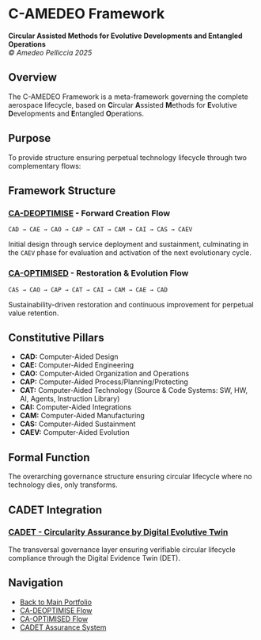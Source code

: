 # C-AMEDEO Framework

**Circular Assisted Methods for Evolutive Developments and Entangled Operations**  
*© Amedeo Pelliccia 2025*

## Overview

The C-AMEDEO Framework is a meta-framework governing the complete aerospace lifecycle, based on **C**ircular **A**ssisted **M**ethods for **E**volutive **D**evelopments and **E**ntangled **O**perations.

## Purpose

To provide structure ensuring perpetual technology lifecycle through two complementary flows:

## Framework Structure

### [CA-DEOPTIMISE](./CA-DEOPTIMISE/) - Forward Creation Flow
```
CAD → CAE → CAO → CAP → CAT → CAM → CAI → CAS → CAEV
```
Initial design through service deployment and sustainment, culminating in the `CAEV` phase for evaluation and activation of the next evolutionary cycle.

### [CA-OPTIMISED](./CA-OPTIMISED/) - Restoration & Evolution Flow
```
CAS → CAO → CAP → CAT → CAI → CAM → CAE → CAD
```
Sustainability-driven restoration and continuous improvement for perpetual value retention.

## Constitutive Pillars

- **CAD:** Computer-Aided Design
- **CAE:** Computer-Aided Engineering
- **CAO:** Computer-Aided Organization and Operations
- **CAP:** Computer-Aided Process/Planning/Protecting
- **CAT:** Computer-Aided Technology (Source & Code Systems: SW, HW, AI, Agents, Instruction Library)
- **CAI:** Computer-Aided Integrations
- **CAM:** Computer-Aided Manufacturing
- **CAS:** Computer-Aided Sustainment
- **CAEV:** Computer-Aided Evolution

## Formal Function

The overarching governance structure ensuring circular lifecycle where no technology dies, only transforms.

## CADET Integration

### [CADET - Circularity Assurance by Digital Evolutive Twin](./CADET/)
The transversal governance layer ensuring verifiable circular lifecycle compliance through the Digital Evidence Twin (DET).

## Navigation

- [Back to Main Portfolio](../README.md)
- [CA-DEOPTIMISE Flow](./CA-DEOPTIMISE/)
- [CA-OPTIMISED Flow](./CA-OPTIMISED/)
- [CADET Assurance System](./CADET/)